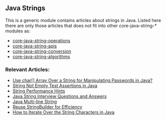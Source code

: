 ## Java Strings

This is a generic module contains articles about strings in Java.
Listed here there are only those articles that does not fit into other core-java-string-* modules as:
- [core-java-string-operations](../core-java-string-operations)
- [core-java-string-apis](../core-java-string-apis)
- [core-java-string-conversion](../core-java-string-conversions)
- [core-java-string-algorithms](../core-java-string-algorithms)

### Relevant Articles:
- [Use char[] Array Over a String for Manipulating Passwords in Java?](https://www.baeldung.com/java-storing-passwords)
- [String Not Empty Test Assertions in Java](https://www.baeldung.com/java-assert-string-not-empty)
- [String Performance Hints](https://www.baeldung.com/java-string-performance)
- [Java String Interview Questions and Answers](https://www.baeldung.com/java-string-interview-questions)
- [Java Multi-line String](https://www.baeldung.com/java-multiline-string)
- [Reuse StringBuilder for Efficiency](https://www.baeldung.com/java-reuse-stringbuilder-for-efficiency)
- [How to Iterate Over the String Characters in Java](https://www.baeldung.com/java-iterate-string-characters)
